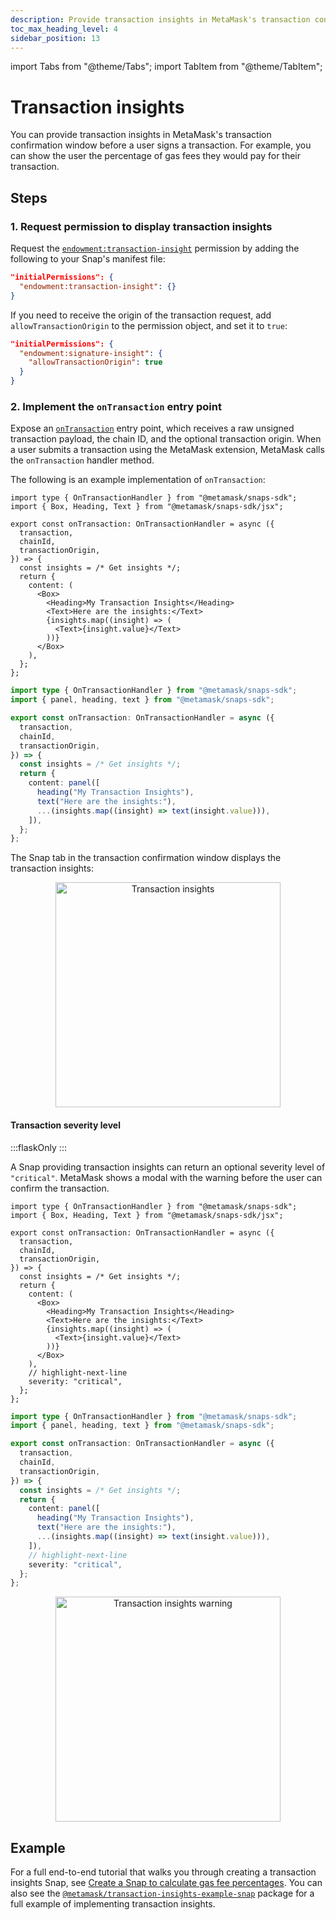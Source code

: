 ```yaml
---
description: Provide transaction insights in MetaMask's transaction confirmation window.
toc_max_heading_level: 4
sidebar_position: 13
---
```


import Tabs from "@theme/Tabs";
import TabItem from "@theme/TabItem";

# Transaction insights

You can provide transaction insights in MetaMask's transaction confirmation window before a user
signs a transaction.
For example, you can show the user the percentage of gas fees they would pay for their transaction.

## Steps

### 1. Request permission to display transaction insights

Request the [`endowment:transaction-insight`](../reference/permissions.md#endowmenttransaction-insight)
permission by adding the following to your Snap's manifest file:

```json title="snap.manifest.json"
"initialPermissions": {
  "endowment:transaction-insight": {}
}
```

If you need to receive the origin of the transaction request, add `allowTransactionOrigin` to the
permission object, and set it to `true`:

```json title="snap.manifest.json"
"initialPermissions": {
  "endowment:signature-insight": {
    "allowTransactionOrigin": true
  }
}
```

### 2. Implement the `onTransaction` entry point

Expose an [`onTransaction`](../reference/entry-points.md#ontransaction) entry point, which receives
a raw unsigned transaction payload, the chain ID, and the optional transaction origin.
When a user submits a transaction using the MetaMask extension, MetaMask calls the `onTransaction`
handler method.

The following is an example implementation of `onTransaction`:

<Tabs>
<TabItem value="JSX">

```tsx title="index.tsx"
import type { OnTransactionHandler } from "@metamask/snaps-sdk";
import { Box, Heading, Text } from "@metamask/snaps-sdk/jsx";

export const onTransaction: OnTransactionHandler = async ({
  transaction,
  chainId,
  transactionOrigin,
}) => {
  const insights = /* Get insights */;
  return {
    content: (
      <Box>
        <Heading>My Transaction Insights</Heading>
        <Text>Here are the insights:</Text>
        {insights.map((insight) => (
          <Text>{insight.value}</Text>
        ))}
      </Box>
    ),
  };
};
```

</TabItem>
<TabItem value="Functions" deprecated>

```typescript title="index.ts"
import type { OnTransactionHandler } from "@metamask/snaps-sdk";
import { panel, heading, text } from "@metamask/snaps-sdk";

export const onTransaction: OnTransactionHandler = async ({
  transaction,
  chainId,
  transactionOrigin,
}) => {
  const insights = /* Get insights */;
  return {
    content: panel([
      heading("My Transaction Insights"),
      text("Here are the insights:"),
      ...(insights.map((insight) => text(insight.value))),
    ]),
  };
};
```

</TabItem>
</Tabs>


The Snap tab in the transaction confirmation window displays the transaction insights:

<p align="center">
<img src={require("../assets/transaction-insights-window.png").default} alt="Transaction insights" width="360px" style={{border: "1px solid #DCDCDC"}} />
</p>

#### Transaction severity level

:::flaskOnly
:::

A Snap providing transaction insights can return an optional severity level of `"critical"`.
MetaMask shows a modal with the warning before the user can confirm the transaction.

<Tabs>
<TabItem value="JSX">

```tsx title="index.tsx"
import type { OnTransactionHandler } from "@metamask/snaps-sdk";
import { Box, Heading, Text } from "@metamask/snaps-sdk/jsx";

export const onTransaction: OnTransactionHandler = async ({
  transaction,
  chainId,
  transactionOrigin,
}) => {
  const insights = /* Get insights */;
  return {
    content: (
      <Box>
        <Heading>My Transaction Insights</Heading>
        <Text>Here are the insights:</Text>
        {insights.map((insight) => (
          <Text>{insight.value}</Text>
        ))}
      </Box>
    ),
    // highlight-next-line
    severity: "critical",
  };
};
```

</TabItem>
<TabItem value="Functions" deprecated>

```typescript title="index.ts"
import type { OnTransactionHandler } from "@metamask/snaps-sdk";
import { panel, heading, text } from "@metamask/snaps-sdk";

export const onTransaction: OnTransactionHandler = async ({
  transaction,
  chainId,
  transactionOrigin,
}) => {
  const insights = /* Get insights */;
  return {
    content: panel([
      heading("My Transaction Insights"),
      text("Here are the insights:"),
      ...(insights.map((insight) => text(insight.value))),
    ]),
    // highlight-next-line
    severity: "critical",
  };
};
```

</TabItem>
</Tabs>

<p align="center">
<img src={require("../assets/transaction-insights-warning.png").default} alt="Transaction insights warning" width="360px" />
</p>

## Example

For a full end-to-end tutorial that walks you through creating a transaction insights Snap, see
[Create a Snap to calculate gas fee percentages](../learn/tutorials/transaction-insights.md).
You can also see the
[`@metamask/transaction-insights-example-snap`](https://github.com/MetaMask/snaps/tree/main/packages/examples/packages/transaction-insights)
package for a full example of implementing transaction insights.
